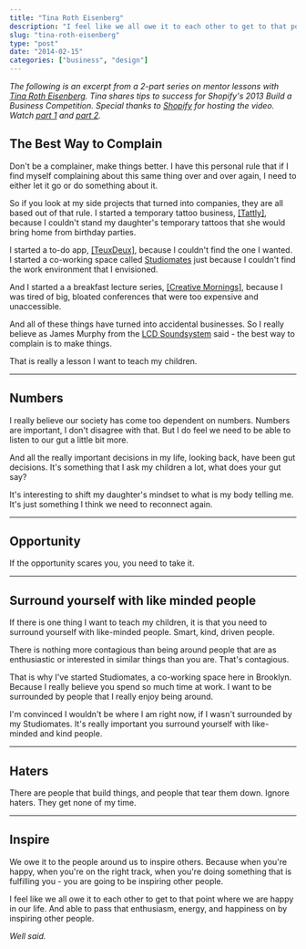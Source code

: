 ```yaml
---
title: "Tina Roth Eisenberg"
description: "I feel like we all owe it to each other to get to that point where we are happy in our life."
slug: "tina-roth-eisenberg"  
type: "post"
date: "2014-02-15"
categories: ["business", "design"]
---
```


*The following is an excerpt from a 2-part series on mentor lessons with [Tina Roth Eisenberg](http://www.swiss-miss.com/about/hi-i-am-tina). Tina shares tips to success for Shopify's 2013 Build a Business Competition. Special thanks to [Shopify](http://www.shopify.com/) for hosting the video. Watch [part 1](https://www.youtube.com/watch?v=IrhktR0YfCw) and [part 2](https://www.youtube.com/watch?v=DKFsf0PyoTg).*

## The Best Way to Complain 

Don't be a complainer, make things better. I have this personal rule that if I find myself complaining about this same thing over and over again, I need to either let it go or do something about it. 

So if you look at my side projects that turned into companies, they are all based out of that rule. I started a temporary tattoo business, [[Tattly]](http://tattly.com/), because I couldn't stand my daughter's temporary tattoos that she would bring home from birthday parties. 

I started a to-do app, [[TeuxDeux]](https://teuxdeux.com/), because I couldn't find the one I wanted. I started a co-working space called [Studiomates](http://www.studiomates.com/) just because I couldn't find the work environment that I envisioned. 

And I started a a breakfast lecture series, [[Creative Mornings]](http://creativemornings.com/), because I was tired of big, bloated conferences that were too expensive and unaccessible. 

And all of these things have turned into accidental businesses. So I really believe as James Murphy from the [LCD Soundsystem](http://lcdsoundsystem.com/main/) said - the best way to complain is to make things. 

That is really a lesson I want to teach my children. 

* * * 

## Numbers

I really believe our society has come too dependent on numbers. Numbers are important, I don't disagree with that. But I do feel we need to be able to listen to our gut a little bit more. 

And all the really important decisions in my life, looking back, have been gut decisions. It's something that I ask my children a lot, what does your gut say? 

It's interesting to shift my daughter's mindset to what is my body telling me. It's just something I think we need to reconnect again. 

* * * 

## Opportunity

If the opportunity scares you, you need to take it. 

* * * 

## Surround yourself with like minded people

If there is one thing I want to teach my children, it is that you need to surround yourself with like-minded people. Smart, kind, driven people. 

There is nothing more contagious than being around people that are as enthusiastic or interested in similar things than you are. That's contagious. 

That is why I've started Studiomates, a co-working space here in Brooklyn. Because I really believe you spend so much time at work. I want to be surrounded by people that I really enjoy being around. 

I'm convinced I wouldn't be where I am right now, if I wasn't surrounded by my Studiomates. It's really important you surround yourself with like-minded and kind people. 

* * * 

## Haters

There are people that build things, and people that tear them down. Ignore haters. They get none of my time. 

* * * 

## Inspire

We owe it to the people around us to inspire others. Because when you're happy, when you're on the right track, when you're doing something that is fulfilling you - you are going to be inspiring other people. 

I feel like we all owe it to each other to get to that point where we are happy in our life. And able to pass that enthusiasm, energy, and happiness on by inspiring other people. 

*Well said.*




 
